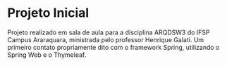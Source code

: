 # Projeto Inicial
Projeto realizado em sala de aula para a disciplina ARQDSW3 do IFSP Campus Araraquara, ministrada pelo professor Henrique Galati. Um primeiro contato propriamente dito com o framework Spring, utilizando o Spring Web e o Thymeleaf.
